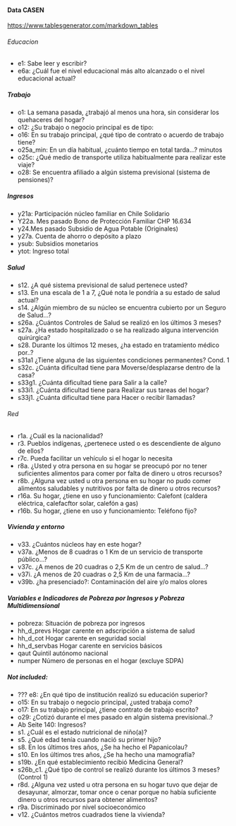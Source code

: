 #### Data CASEN


https://www.tablesgenerator.com/markdown_tables

###### Educacion
* e1: Sabe leer y escribir?
* e6a: ¿Cuál fue el nivel educacional más alto alcanzado o el nivel educacional actual?

##### Trabajo
* o1: La semana pasada, ¿trabajó al menos una hora, sin considerar los quehaceres del hogar?
* o12: ¿Su trabajo o negocio principal es de tipo:
* o16: En su trabajo principal, ¿qué tipo de contrato o acuerdo de trabajo tiene?
* o25a_min: En un día habitual, ¿cuánto tiempo en total tarda...? minutos
* o25c: ¿Qué medio de transporte utiliza habitualmente para realizar este viaje?
* o28: Se encuentra afiliado a algún sistema previsional (sistema de pensiones)?


##### Ingresos
* y21a: Participación núcleo familiar en Chile Solidario
* Y22a. Mes pasado Bono de Protección Familiar CHP 16.634
* y24.Mes pasado Subsidio de Agua Potable (Originales)
* y27a. Cuenta de ahorro o depósito a plazo
* ysub: Subsidios monetarios
* ytot: Ingreso total



##### Salud
* s12. ¿A qué sistema previsional de salud pertenece usted?
* s13. En una escala de 1 a 7, ¿Qué nota le pondría a su estado de salud actual?
* s14. ¿Algún miembro de su núcleo se encuentra cubierto por un Seguro de Salud…?
* s26a. ¿Cuántos Controles de Salud se realizó en los últimos 3 meses?
* s27a. ¿Ha estado hospitalizado o se ha realizado alguna intervención quirúrgica?
* s28. Durante los últimos 12 meses, ¿ha estado en tratamiento médico por..?
* s31a1 ¿Tiene alguna de las siguientes condiciones permanentes? Cond. 1
* s32c. ¿Cuánta dificultad tiene para Moverse/desplazarse dentro de la casa?
* s33g1. ¿Cuánta dificultad tiene para Salir a la calle?
* s33i1. ¿Cuánta dificultad tiene para Realizar sus tareas del hogar?
* s33j1. ¿Cuánta dificultad tiene para Hacer o recibir llamadas?


###### Red

* r1a. ¿Cuál es la nacionalidad?
* r3. Pueblos indígenas, ¿pertenece usted o es descendiente de alguno de ellos?
* r7c. Pueda facilitar un vehículo si el hogar lo necesita
* r8a. ¿Usted y otra persona en su hogar se preocupó por no tener suficientes alimentos para comer por falta de dinero u otros recursos?
* r8b. ¿Alguna vez usted u otra persona en su hogar no pudo comer alimentos saludables y nutritivos por falta de dinero u otros recursos?
* r16a. Su hogar, ¿tiene en uso y funcionamiento: Calefont (caldera eléctrica, calefacftor solar, calefón a gas)
* r16b. Su hogar, ¿tiene en uso y funcionamiento: Teléfono fijo?


##### Vivienda y entorno

* v33. ¿Cuántos núcleos hay en este hogar?
* v37a. ¿Menos de 8 cuadras o 1 Km de un servicio de transporte público…?
* v37c. ¿A menos de 20 cuadras o 2,5 Km de un centro de salud…?
* v37i. ¿A menos de 20 cuadras o 2,5 Km de una farmacia…?
* v39b. ¿ha presenciado?: Contaminación del aire y/o malos olores


##### Variables e Indicadores de Pobreza por Ingresos y Pobreza Multidimensional

* pobreza: Situación de pobreza por ingresos
* hh_d_prevs Hogar carente en adscripción a sistema de salud
* hh_d_cot Hogar carente en seguridad social
* hh_d_servbas Hogar carente en servicios básicos
* qaut Quintil autónomo nacional
* numper Número de personas en el hogar (excluye SDPA)


##### Not included: 

* ??? e8: ¿En qué tipo de institución realizó su educación superior?
* o15: En su trabajo o negocio principal, ¿usted trabaja como?
* o17: En su trabajo principal, ¿tiene contrato de trabajo escrito?
* o29: ¿Cotizó durante el mes pasado en algún sistema previsional..?
* Ab Seite 140: Ingresos? 
* s1. ¿Cuál es el estado nutricional de niño(a)?
* s5. ¿Qué edad tenía cuando nació su primer hijo?
* s8. En los últimos tres años, ¿Se ha hecho el Papanicolau?
* s10. En los últimos tres años, ¿Se ha hecho una mamografía?
* s19b. ¿En qué establecimiento recibió Medicina General?
* s26b_c1. ¿Qué tipo de control se realizó durante los últimos 3 meses? (Control 1)
* r8d. ¿Alguna vez usted u otra persona en su hogar tuvo que dejar de desayunar, almorzar, tomar once o cenar porque no había suficiente dinero u otros recursos para obtener alimentos?
* r9a. Discriminado por nivel socioeconómico
* v12. ¿Cuántos metros cuadrados tiene la vivienda?